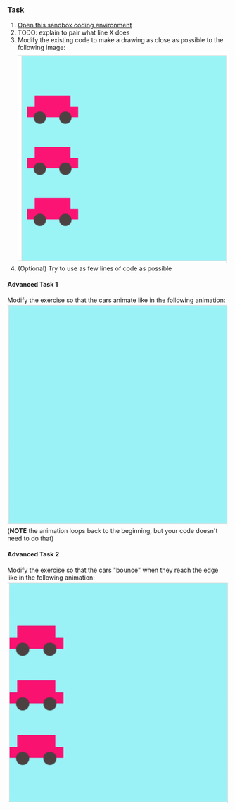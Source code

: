 ### Task

1. [Open this sandbox coding environment](https://www.khanacademy.org/computer-programming/cyf-intro-to-programming-step-0/5809430823665664)
2. TODO: explain to pair what line X does
2. Modify the existing code to make a drawing as close as possible to the following image: ![three cars](three_cars.png)
3. (Optional) Try to use as few lines of code as possible

#### Advanced Task 1

Modify the exercise so that the cars animate like in the following animation: ![three cars moving to the right](three_cars_animated.gif) (**NOTE** the animation loops back to the beginning, but your code doesn't need to do that)

#### Advanced Task 2

Modify the exercise so that the cars "bounce" when they reach the edge like in the following animation: ![three cars bouncing left and right](three_cars_bouncing.gif)
